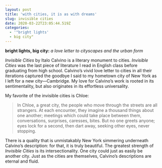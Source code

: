 ```yaml
---
layout: post
title: 'with cities, it is as with dreams'
slug: invisible cities
date: 2020-03-22T23:05:44.519Z
categories:
  - '"bright lights'
  - big city"
---
```

**bright lights, big city:** *a love letter to cityscapes and the urban form*

*Invisible Cities* by Italo Calvino is a literary monument to cities. *Invisible Cities* was the last piece of literature I read in English class before graduating from high school. Calvino’s vivid love letter to cities in all their iterations captured the goodbye I said to my hometown city of New York as I left for a new city—Cambridge. My love for Calvino’s work is rooted in its sentimentality, but also originates in its effortless universality. 

My favorite of the invisible cities is Chloe: 

> In Chloe, a great city, the people who move through the streets are all strangers. At each encounter, they imagine a thousand things about one another; meetings which could take place between them, conversations, surprises, caresses, bites. But no one greets anyone; eyes lock for a second, then dart away, seeking other eyes, never stopping.

There is a quality that is unmistakably New York simmering underneath Calvino’s description: for that, it is truly beautiful. The greatest strength of *Invisible Cities* is its intersectionality. One city could just as easily be another city. Just as the cities are themselves, Calvino’s descriptions are eternal and fluid.